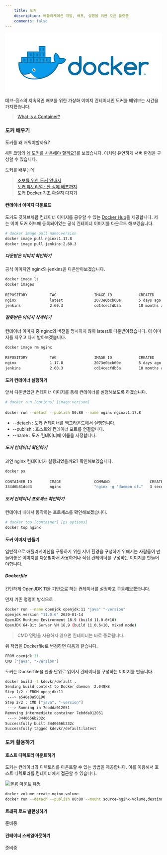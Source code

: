 ```yaml
---
    title: 도커
    description: 애플리케이션 개발, 배포, 실행을 위한 오픈 플랫폼
    comments: false
---
```


![](/images/logo/docker.png)

데브-옵스의 지속적인 배포를 위한 가상화 이미지 컨테이너인 도커를 배워보는 시간을 가지겠습니다.

> [What is a Container?](https://www.docker.com/resources/what-container)

### 도커 배우기  
도커를 왜 배워야할까요? 

4분 코딩의 [왜 도커를 사용해야 할까요?](https://youtu.be/3FcFL2C3ME8)를 보겠습니다. 이처럼 유연하게 서버 환경을 구성할 수 있습니다.

도커를 배우는데 

> [초보를 위한 도커 안내서](https://subicura.com/2017/01/19/docker-guide-for-beginners-1.html)  
> [도커 튜토리얼 : 깐 김에 배포까지](https://www.44bits.io/ko/post/easy-deploy-with-docker)  
> [도커 Docker 기초 확실히 다지기](https://futurecreator.github.io/2018/11/16/docker-container-basics/)  

#### 컨테이너 이미지 다운로드  
도커도 깃허브처럼 컨테이너 이미지를 공유할 수 있는 [Docker Hub](https://hub.docker.com/)을 제공합니다. 
저는 이미 도커 허브에 등록되어있는 공식 컨테이너 이미지를 다운로드 해보겠습니다.

```sh
# docker image pull name:version
docker image pull nginx:1.17.8
docker image pull jenkins:2.60.3
```

##### 다운받은 이미지 확인하기
공식 이미지인 nginx와 jenkins을 다운받아보겠습니다.

```sh
docker image ls
docker images

REPOSITORY          TAG                 IMAGE ID            CREATED             SIZE
nginx               latest              2073e0bcb60e        5 days ago          127MB
jenkins             2.60.3              cd14cecfdb3a        18 months ago       696MB
```

##### 잘못받은 이미지 삭제하기
컨테이너 이미지 중 nginx의 버전을 명시하지 않아 latest로 다운받아졌습니다. 이 이미지를 지우고 다시 받아보겠습니다.

```sh
docker image rm nginx

REPOSITORY          TAG                 IMAGE ID            CREATED             SIZE
nginx               1.17.8              2073e0bcb60e        5 days ago          127MB
jenkins             2.60.3              cd14cecfdb3a        18 months ago       696MB
```

#### 도커 컨테이너 실행하기
앞서 다운받았던 컨테이너 이미지를 통해 컨테이너를 실행해보도록 하겠습니다.

```sh
# docker run [options] [image:verison]

docker run --detach --publish 80:80 --name nginx nginx:1.17.8
```

- \-\-detach : 도커 컨테이너를 백그라운드에서 실행합니다.
- \-\-publish : 호스트와 컨테이너 포트를 연결합니다.
- \-\-name : 도커 컨테이너에 이름을 지정합니다.

##### 도커 컨테이너 확인하기  
과연 nginx 컨테이너가 실행되었을까요? 확인해보겠습니다.

```sh
docker ps

CONTAINER ID        IMAGE               COMMAND                  CREATED             STATUS              PORTS                               NAMES
334d6b81dcd3        nginx               "nginx -g 'daemon of…"   3 seconds ago       Up 2 seconds        0.0.0.0:80->80/tcp                  nginx
```

##### 도커 컨테이너 프로세스 확인하기
컨테이너 내에서 동작하는 프로세스를 확인해보겠습니다.

```sh
# docker top [container] [ps options]
docker top nginx
```

#### 도커 이미지 만들기
일반적으로 애플리케이션을 구동하기 위한 서버 환경을 구성하기 위해서는 사람들이 만들어놓은 이미지를 다운받아서 사용하거나 직접 컨테이너를 구성하는 이미지를 만들어야합니다.

##### Dockerfile  
간단하게 OpenJDK 11을 기반으로 하는 컨테이너를 설정하고 구동해보겠습니다.

먼저 기존 명령어 방식으로 
```sh
docker run --name openjdk openjdk:11 "java" "-version"
openjdk version "11.0.6" 2020-01-14
OpenJDK Runtime Environment 18.9 (build 11.0.6+10)
OpenJDK 64-Bit Server VM 18.9 (build 11.0.6+10, mixed mode)
```

> CMD 명령을 사용하지 않으면 컨테이너는 바로 종료됩니다.

위 작업을 Dockerfile로 변경하면 다음과 같습니다.
```groovy Dockerfile
FROM openjdk:11
CMD ["java", "-version"]
```

도커는 Dockerfile을 한줄 단위로 읽어서 컨테이너를 구성하는 이미지를 만듭니다.
```sh
docker build -t kdevkr/default .
Sending build context to Docker daemon  2.048kB
Step 1/2 : FROM openjdk:11
 ---> a548e8a50190
Step 2/2 : CMD ["java", "-version"]
 ---> Running in 7ebdda012051
Removing intermediate container 7ebdda012051
 ---> 3440656b232c
Successfully built 3440656b232c
Successfully tagged kdevkr/default:latest
```

### 도커 활용하기

#### 호스트 디렉토리 마운트하기  
도커는 컨테이너의 디렉토리를 마운트할 수 있는 방법을 제공합니다. 
이를 이용해서 호스트 디렉토리를 컨테이너에서 접근할 수 있습니다.

![볼륨 마운트 유형](https://docs.docker.com/storage/images/types-of-mounts-volume.png)

```sh
docker volume create nginx-volume
docker run --detach --publish 80:80 --mount source=nginx-volume,destination=/usr/share/nginx/html --name nginx nginx:1.17.8
```

#### 트래픽 로드 밸런싱하기  

준비중

#### 컨테이너 스케일아웃하기  

준비중



